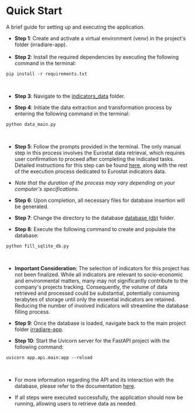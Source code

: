 # Quick Start
A brief guide for setting up and executing the application.
<br>
- **Step 1**: Create and activate a virtual environment (venv) in the project's folder (irradiare-app).<br><br>
- **Step 2**: Install the required dependencies by executing the following command in the terminal:


```
pip install -r requirements.txt
```

<br>

- **Step 3**: Navigate to the [indicators_data](/app/indicators_data) folder.
  
- **Step 4**: Initiate the data extraction and transformation process by entering the following command in the terminal:

```
python data_main.py
```

<br>

- **Step 5**: Follow the prompts provided in the terminal. The only manual step in this process involves the Eurostat data retrieval, which requires user confirmation to proceed after completing the indicated tasks. Detailed instructions for this step can be found [here](/app/indicators_data), along with the rest of the execution process dedicated to Eurostat indicators data.

- *Note that the duration of the process may vary depending on your computer's specifications.*

- **Step 6**: Upon completion, all necessary files for database insertion will be generated.

- **Step 7**: Change the directory to the database [database (db)](/app/db) folder.
  
- **Step 8**: Execute the following command to create and populate the database:

```
python fill_sqlite_db.py
```

<br>

- **Important Consideration**: The selection of indicators for this project has not been finalized. While all indicators are relevant to socio-economic and environmental matters, many may not significantly contribute to the company's projects tracking. Consequently, the volume of data retrieved and processed could be substantial, potentially consuming terabytes of storage until only the essential indicators are retained. Reducing the number of involved indicators will streamline the database filling process.

- **Step 9**: Once the database is loaded, navigate back to the main project folder [irradiare-app](/irradiare-app).

- **Step 10**: Start the Uvicorn server for the FastAPI project with the following command:

```
uvicorn app.api.main:app --reload
```

<br>

- For more information regarding the API and its interaction with the database, please refer to the documentation [here](/app/docs/api-guide).

- If all steps were executed successfully, the application should now be running, allowing users to retrieve data as needed.
